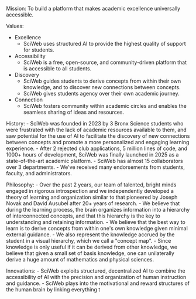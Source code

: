 Mission: To build a platform that makes academic excellence universally accessible.

Values:
- Excellence
    - SciWeb uses structured AI to provide the highest quality of support for students.
- Accessibility
    - SciWeb is a free, open-source, and community-driven platform that is accessible to all students.
- Discovery
    - SciWeb guides students to derive concepts from within their own knowledge, and to discover new connections between concepts.
    - SciWeb gives students agency over their own academic journey.
- Connection
    - SciWeb fosters community within academic circles and enables the seamless sharing of ideas and resources.

History:
    - SciWeb was founded in 2023 by 3 Bronx Science students who were frustrated with the lack of academic resources available to them, and saw potential for the use of AI to facilitate the discovery of new connections between concepts and promote a more personalized and engaging learning experience.
    - After 2 rejected club applications, 5 million lines of code, and 1000+ hours of development, SciWeb was finally launched in 2025 as a state-of-the-art academic platform.
    - SciWeb has almost 15 collaborators over 3 departments.
    - We've received many endorsements from students, faculty, and administrators.

Philosophy:
    - Over the past 2 years, our team of talented, bright minds engaged in rigorous introspection and we independently developed a theory of learning and organization similar to that pioneered by Joseph Novak and David Ausubel after 20+ years of research.
    - We believe that during the learning process, the brain organizes information into a hierarchy of interconnected concepts, and that this hierarchy is the key to understanding and retaining information.
    - We believe that the best way to learn is to derive concepts from within one's own knowledge given minimal external guidance.
    - We also represent the knowledge accrued by the student in a visual hierarchy, which we call a "concept map".
    - Since knowledge is only useful if it can be derived from other knowledge, we believe that given a small set of basis knowledge, one can unilaterally derive a huge amount of mathematics and physical sciences.


Innovations:
    - SciWeb exploits structured, decentralized AI to combine the accessibility of AI with the precision and organization of human instruction and guidance.
    - SciWeb plays into the motivational and reward structures of the human brain by linking everything t

